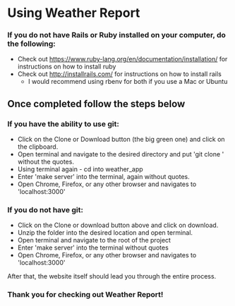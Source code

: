 # Using Weather Report

### If you do not have Rails or Ruby installed on your computer, do the following:
  * Check out https://www.ruby-lang.org/en/documentation/installation/ for instructions on how to install ruby
  * Check out http://installrails.com/ for instructions on how to install rails
    * I would recommend using rbenv for both if you use a Mac or Ubuntu

 ## Once completed follow the steps below

### If you have the ability to use git:
  * Click on the Clone or Download button (the big green one) and click on the clipboard.
  * Open terminal and navigate to the desired directory and put 'git clone <clone link here>' without the quotes.
  * Using terminal again - cd into weather_app
  * Enter 'make server' into the terminal, again without quotes.
  * Open Chrome, Firefox, or any other browser and navigates to 'localhost:3000'


###  If you do not have git:
  * Click on the Clone or download button above and click on download.
  * Unzip the folder into the desired location and open terminal.
  * Open terminal and navigate to the root of the project
  * Enter 'make server' into the terminal without quotes
  * Open Chrome, Firefox, or any other browser and navigates to 'localhost:3000'


After that, the website itself should lead you through the entire process.

### Thank you for checking out Weather Report!
